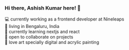 ### Hi there, Ashish Kumar here! 👋

:computer: currently working as a frontend developer at Nineleaps  
:house_with_garden: living in Bengaluru, India  
:closed_book: currently learning nextjs and react  
:open_hands: open to collaborate on projects  
:art: love art specially digital and acrylic painting


